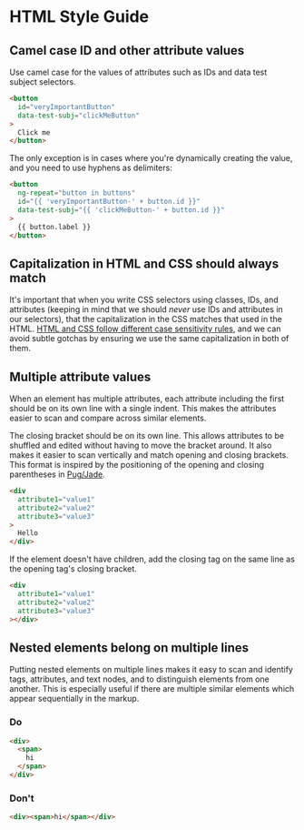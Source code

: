 # HTML Style Guide

## Camel case ID and other attribute values

Use camel case for the values of attributes such as IDs and data test subject selectors.

```html
<button
  id="veryImportantButton"
  data-test-subj="clickMeButton"
>
  Click me
</button>
```

The only exception is in cases where you're dynamically creating the value, and you need to use
hyphens as delimiters:

```html
<button
  ng-repeat="button in buttons"
  id="{{ 'veryImportantButton-' + button.id }}"
  data-test-subj="{{ 'clickMeButton-' + button.id }}"
>
  {{ button.label }}
</button>
```

## Capitalization in HTML and CSS should always match

It's important that when you write CSS selectors using classes, IDs, and attributes
(keeping in mind that we should _never_ use IDs and attributes in our selectors), that the
capitalization in the CSS matches that used in the HTML. [HTML and CSS follow different case sensitivity rules](http://reference.sitepoint.com/css/casesensitivity), and we can avoid subtle gotchas by ensuring we use the
same capitalization in both of them.

## Multiple attribute values

When an element has multiple attributes, each attribute including the first should be on its own line with a single indent.
This makes the attributes easier to scan and compare across similar elements.

The closing bracket should be on its own line. This allows attributes to be shuffled and edited without having to move the bracket around. It also makes it easier to scan vertically and match opening and closing brackets. This format
is inspired by the positioning of the opening and closing parentheses in [Pug/Jade](https://pugjs.org/language/attributes.html#multiline-attributes).

```html
<div
  attribute1="value1"
  attribute2="value2"
  attribute3="value3"
>
  Hello
</div>
```

If the element doesn't have children, add the closing tag on the same line as the opening tag's closing bracket.

```html
<div
  attribute1="value1"
  attribute2="value2"
  attribute3="value3"
></div>
```

## Nested elements belong on multiple lines

Putting nested elements on multiple lines makes it easy to scan and identify tags, attributes, and text
nodes, and to distinguish elements from one another. This is especially useful if there are multiple
similar elements which appear sequentially in the markup.

### Do

```html
<div>
  <span>
    hi
  </span>
</div>
```

### Don't

```html
<div><span>hi</span></div>
```
